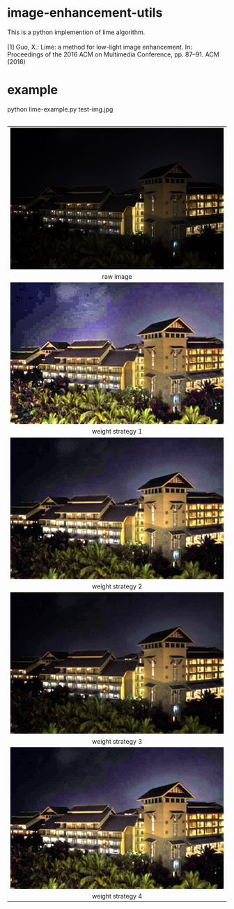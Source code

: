 # image-enhancement-utils
This is a python implemention of lime algorithm.</br></br>
[1] Guo, X.: Lime: a method for low-light image enhancement. In: Proceedings of the 2016 ACM on Multimedia Conference, pp. 87–91. ACM (2016)

# example
python lime-example.py test-img.jpg
</br></br>

<table>
  <tr><td align='center'><img src='/test-img.jpg'></td></tr>
  <tr><td align='center'>raw image</td></tr>
  
  <tr><td align='center'><img src='/test-img.jpg_ws1.jpg'></td></tr>
  <tr><td align='center'>weight strategy 1</td></tr>
  
  <tr><td align='center'><img src='/test-img.jpg_ws2.jpg'></td></tr>
  <tr><td align='center'>weight strategy 2</td></tr>
  
  <tr><td align='center'><img src='/test-img.jpg_ws3.jpg'></td></tr>
  <tr><td align='center'>weight strategy 3</td></tr>
  
  <tr><td align='center'><img src='/test-img.jpg_ws4.jpg'></td></tr>
  <tr><td align='center'>weight strategy 4</td></tr>
</table>
